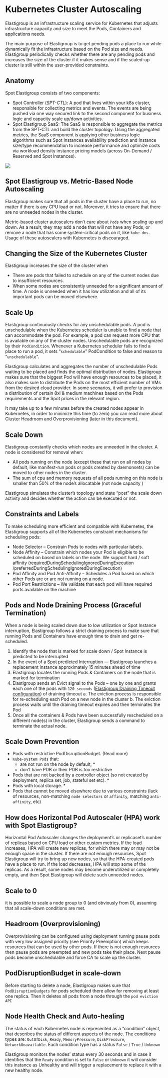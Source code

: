 # Kubernetes Cluster Autoscaling

Elastigroup is an infrastructure scaling service for Kubernetes that adjusts infrastructure capacity and size to meet the Pods, Containers and applications needs.

The main purpose of Elastigroup is to get pending pods a place to run while dynamically fit the infrastructure based on the Pod size and needs. Elastigroup periodically checks whether there are any pending pods and increases the size of the cluster if it makes sense and if the scaled-up cluster is still within the user-provided constraints.

## Anatomy

Spot Elastigroup consists of two components:

- Spot Controller (_SPT-CTL_): A pod that lives within your k8s cluster, responsible for collecting metrics and events. The events are being pushed via one way secured link to the second component for business logic and capacity scale up/down activities.
- Spot Elastigroup SaaS: The SaaS is responsible to aggregate the metrics from the SPT-CTL and build the cluster topology. Using the aggregated metrics, the SaaS component is applying other business logic algorithms such as Spot Instances availability prediction and Instance size/type recommendation to increase performance and optimize costs via workload density instance pricing models (across On-Demand / Reserved and Spot Instances).

<img src="/elastigroup/_media/kubernetes-cluster-autoscaling_1.jpg" />

## Spot Elastigroup vs. Metric-Based Node Autoscaling

Elastigroup makes sure that all pods in the cluster have a place to run, no matter if there is any CPU load or not. Moreover, it tries to ensure that there are no unneeded nodes in the cluster.

Metric-based cluster autoscalers don’t care about `Pods` when scaling up and down. As a result, they may add a node that will not have any Pods, or remove a node that has some system-critical pods on it, like `kube-dns`. Usage of these autoscalers with Kubernetes is discouraged.

## Changing the Size of the Kubernetes Cluster

Elastigroup increases the size of the cluster when

- There are pods that failed to schedule on any of the current nodes due to insufficient resources.
- When some nodes are consistently unneeded for a significant amount of time. A node is unneeded when it has low utilization and all of its important pods can be moved elsewhere.

## Scale Up

Elastigroup continuously checks for any unschedulable pods. A pod is unschedulable when the Kubernetes scheduler is unable to find a node that can accommodate the pod.
For example, a pod can request more CPU that is available on any of the cluster nodes. Unschedulable pods are recognized by their `PodCondition`. Whenever a Kubernetes scheduler fails to find a place to run a pod, it sets “`schedulable`” PodCondition to false and reason to “`unschedulable`“.

Elastigroup calculates and aggregates the number of unschedulable Pods waiting to be placed and finds the optimal distribution of nodes. Elastigroup makes sure that the biggest Pod will have enough resources to be placed, it also makes sure to distribute the Pods on the most efficient number of VMs from the desired cloud provider. In some scenarios, it will prefer to provision a distribution of certain 8xl & medium machines based on the Pods requirements and the Spot prices in the relevant region.

It may take up to a few minutes before the created nodes appear in Kubernetes, in order to minimize this time (to zero) you can read more about Cluster Headroom and Overprovisioning (later in this document).

## Scale Down

Elastigroup constantly checks which nodes are unneeded in the cluster.
A node is considered for removal when:

- All pods running on the node (except these that run on all nodes by default, like manifest-run pods or pods created by daemonsets) can be moved to other nodes in the cluster.
- The sum of cpu and memory requests of all pods running on this node is smaller than 50% of the node’s allocatable (not node capacity )

Elastigroup simulates the cluster’s topology and state “post” the scale down activity and decides whether the action can be executed or not.

## Constraints and Labels

To make scheduling more efficient and compatible with Kubernetes, the Elastigroup supports all of the Kubernetes constraint mechanisms for scheduling pods:

- Node Selector – Constrain Pods to nodes with particular labels.
- Node Affinity – Constrain which nodes your Pod is eligible to be scheduled on based on labels on the node.
  We support hard / soft affinity (requiredDuringSchedulingIgnoredDuringExecution /preferredDuringSchedulingIgnoredDuringExecution)
- Pod Affinity and Pod Anti-Affinity – Schedules a Pod based on which other Pods are or are not running on a node.
- Pod Port Restrictions – We validate that each pod will have required ports available on the machine

## Pods and Node Draining Process (Graceful Termination)

When a node is being scaled down due to low utilization or Spot Instance interruption, Elastigroup follows a strict draining process to make sure that running Pods and Containers have enough time to drain and get re-scheduled.

1. Identify the node that is marked for scale down / Spot Instance is predicted to be interrupted
2. In the event of a Spot predicted Interruption — Elastigroup launches a replacement Instance approximately 15 minutes ahead of time
3. Elastigroup locates the running Pods & Containers on the node that is marked for termination
4. Elastigroup sends an Evict signal to the Pods – one by one and grants each one of the pods with `120 seconds` ([Elastigroup Draining Timeout configuration](https://docs.spot.io/spotinst-api/elastigroup/amazon-web-services/create/#strategy.drainingTimeout)) of draining timeout
   a. The eviction process is responsible for re-scheduling each Pod on a new node in the cluster
   b. The eviction process waits until the draining timeout expires and then terminates the Pod
5. Once all the containers & Pods have been successfully rescheduled on a different node(s) in the cluster, Elastigroup sends a command to terminate the actual node.

## Scale Down Prevention

- Pods with restrictive PodDisruptionBudget. (Read more)
- `Kube-system Pods` that:
  - are not run on the node by default, \*
  - don’t have PDB or their PDB is too restrictive
- Pods that are not backed by a controller object (so not created by deployment, replica set, job, stateful set etc). \*
- Pods with local storage. \*
- Pods that cannot be moved elsewhere due to various constraints (lack of resources, non-matching `node selectors` or `affinity`, matching `anti-affinity`, etc)

## How does Horizontal Pod Autoscaler (HPA) work with Spot Elastigroup?

Horizontal Pod Autoscaler changes the deployment’s or replicaset’s number of replicas based on CPU load or other custom metrics. If the load increases, HPA will create new replicas, for which there may or may not be enough space in the cluster.
If there are not enough resources, Spot Elastigroup will try to bring up new nodes, so that the HPA-created pods have a place to run. If the load decreases, HPA will stop some of the replicas. As a result, some nodes may become underutilized or completely empty, and then Spot Elastigroup will delete such unneeded nodes.

## Scale to 0

it is possible to scale a node group to 0 (and obviously from 0), assuming that all scale-down conditions are met.

## Headroom (Overprovisioning)

Overprovisioning can be configured using deployment running pause pods with very low assigned priority (see Priority Preemption) which keeps resources that can be used by other pods. If there is not enough resources then pause pods are preempted and new pods take their place. Next pause pods become unschedulable and force CA to scale up the cluster.

## PodDisruptionBudget in scale-down

Before starting to delete a node, Elastigroup makes sure that `PodDisruptionBudgets` for pods scheduled there allow for removing at least one replica. Then it deletes all pods from a node through the `pod eviction API`

## Node Health Check and Auto-healing

The status of each Kubernetes node is represented as a “condition” object, that describes the status of different aspects of the node. The conditions types are: `OutOfDisk`, `Ready`, `MemoryPressure`, `DiskPressure`, `NetworkUnavailable`. Each condition type has a status `False` / `True` / `Unknown`

Elastigroup monitors the nodes’ status every 30 seconds and in case it identifies that the `Ready` condition is set to `False` or `Unknown` it will consider this instance as Unhealthy and will trigger a replacement to replace it with a new healthy node.
